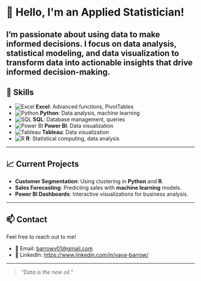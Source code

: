 # 👋 Hello, I'm an Applied Statistician!

I’m passionate about using data to make informed decisions. I focus on data analysis, statistical modeling, and data visualization to transform data into actionable insights that drive informed decision-making.
---

## 🔧 **Skills**

- ![Excel](https://img.shields.io/badge/Excel-217346?logo=microsoft-excel&logoColor=white) **Excel**: Advanced functions, PivotTables
- ![Python](https://img.shields.io/badge/Python-3776AB?logo=python&logoColor=white) **Python**: Data analysis, machine learning
- ![SQL](https://img.shields.io/badge/SQL-003B57?logo=sqlite&logoColor=white) **SQL**: Database management, queries
- ![Power BI](https://img.shields.io/badge/Power%20BI-F2C811?logo=powerbi&logoColor=white) **Power BI**: Data visualization
- ![Tableau](https://img.shields.io/badge/Tableau-E97627?logo=tableau&logoColor=white) **Tableau**: Data visualization
- ![R](https://img.shields.io/badge/R-276DC3?logo=r&logoColor=white) **R**: Statistical computing, data analysis

---

## 📈 **Current Projects**

- **Customer Segmentation**: Using clustering in **Python** and **R**.
- **Sales Forecasting**: Predicting sales with **machine learning** models.
- **Power BI Dashboards**: Interactive visualizations for business analysis.

---

## 📫 **Contact**

Feel free to reach out to me!

- 📧 Email: barrowy01@gmail.com
- 🔗 LinkedIn: https://www.linkedin.com/in/yaya-barrow/

---

> *“Data is the new oil.”*
